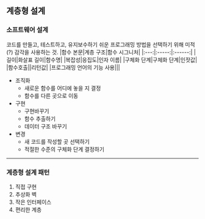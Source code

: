 ## 계층형 설계

### 소프트웨어 설계

코드를 만들고, 테스트하고, 유지보수하기 쉬운 프로그래밍 방법을 선택하기 위해 미적(?) 감각을 사용하는 것.
|함수 본문|계층 구조|함수 시그니처|
|:---:|:-----:|:------:|
|길이|화살표 길이|함수명|
|복잡성|응집도|인자 이름|
|구체화 단계|구체화 단계|인잣값|
|함수호출||리턴값|
|프로그래밍 언어의 기능 사용|||

- 조직화
  - 새로운 함수를 어디에 놓을 지 결정
  - 함수를 다른 곳으로 이동
- 구현
  - 구현바꾸기
  - 함수 추출하기
  - 데이터 구조 바꾸기
- 변경
  - 새 코드를 작성할 곳 선택하기
  - 적절한 수준의 구체화 단계 결정하기

---

### 계층형 설계 패턴

1. 직접 구현
2. 추상화 벽
3. 작은 인터페이스
4. 편리한 계층
